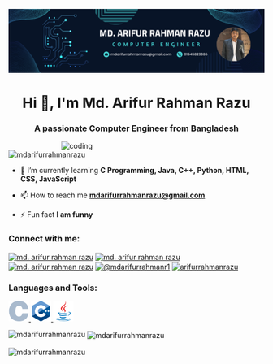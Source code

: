 ![logo](https://github.com/mdarifurrahmanrazu/mdarifurrahmanrazu/blob/main/Github%20Banner.png)
<h1 align="center">Hi 👋, I'm Md. Arifur Rahman Razu</h1>
<h3 align="center">A passionate Computer Engineer from Bangladesh</h3>

<img align="right" alt="coding" width="400" src="https://camo.githubusercontent.com/2366b34bb903c09617990fb5fff4622f3e941349e846ddb7e73df872a9d21233/68747470733a2f2f63646e2e6472696262626c652e636f6d2f75736572732f3733303730332f73637265656e73686f74732f363538313234332f6176656e746f2e676966">

<p align="left"> <img src="https://komarev.com/ghpvc/?username=mdarifurrahmanrazu&label=Profile%20views&color=0e75b6&style=flat" alt="mdarifurrahmanrazu" /> </p>

- 🌱 I’m currently learning **C Programming, Java, C++, Python, HTML, CSS, JavaScript**

- 📫 How to reach me **mdarifurrahmanrazu@gmail.com**

- ⚡ Fun fact **I am funny**

<h3 align="left">Connect with me:</h3>
<p align="left">
<a href="https://linkedin.com/in/md. arifur rahman razu" target="blank"><img align="center" src="https://raw.githubusercontent.com/rahuldkjain/github-profile-readme-generator/master/src/images/icons/Social/linked-in-alt.svg" alt="md. arifur rahman razu" height="30" width="40" /></a>
<a href="https://fb.com/md. arifur rahman razu" target="blank"><img align="center" src="https://raw.githubusercontent.com/rahuldkjain/github-profile-readme-generator/master/src/images/icons/Social/facebook.svg" alt="md. arifur rahman razu" height="30" width="40" /></a>
<a href="https://instagram.com/md. arifur rahman razu" target="blank"><img align="center" src="https://raw.githubusercontent.com/rahuldkjain/github-profile-readme-generator/master/src/images/icons/Social/instagram.svg" alt="md. arifur rahman razu" height="30" width="40" /></a>
<a href="https://www.hackerrank.com/@mdarifurrahmanr1" target="blank"><img align="center" src="https://raw.githubusercontent.com/rahuldkjain/github-profile-readme-generator/master/src/images/icons/Social/hackerrank.svg" alt="@mdarifurrahmanr1" height="30" width="40" /></a>
<a href="https://codeforces.com/profile/arifurrahmanrazu" target="blank"><img align="center" src="https://raw.githubusercontent.com/rahuldkjain/github-profile-readme-generator/master/src/images/icons/Social/codeforces.svg" alt="arifurrahmanrazu" height="30" width="40" /></a>
</p>

<h3 align="left">Languages and Tools:</h3>
<p align="left"> <a href="https://www.cprogramming.com/" target="_blank" rel="noreferrer"> <img src="https://raw.githubusercontent.com/devicons/devicon/master/icons/c/c-original.svg" alt="c" width="40" height="40"/> </a> <a href="https://www.w3schools.com/cpp/" target="_blank" rel="noreferrer"> <img src="https://raw.githubusercontent.com/devicons/devicon/master/icons/cplusplus/cplusplus-original.svg" alt="cplusplus" width="40" height="40"/> </a> <a href="https://www.java.com" target="_blank" rel="noreferrer"> <img src="https://raw.githubusercontent.com/devicons/devicon/master/icons/java/java-original.svg" alt="java" width="40" height="40"/> </a> </p>

<p><img align="left" src="https://github-readme-stats.vercel.app/api/top-langs?username=mdarifurrahmanrazu&show_icons=true&locale=en&layout=compact" alt="mdarifurrahmanrazu" /></p>

<p>&nbsp;<img align="center" src="https://github-readme-stats.vercel.app/api?username=mdarifurrahmanrazu&show_icons=true&locale=en" alt="mdarifurrahmanrazu" /></p>

<p><img align="center" src="https://github-readme-streak-stats.herokuapp.com/?user=mdarifurrahmanrazu&" alt="mdarifurrahmanrazu" /></p>
